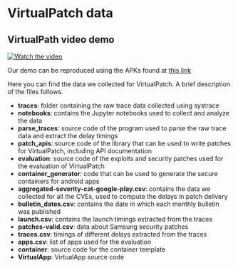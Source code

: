 # VirtualPatch data

## VirtualPath video demo

[![Watch the video](https://img.youtube.com/viN3qy2AMqxn0/maxresdefault.jpg)](https://youtu.be/N3qy2AMqxn0)

Our demo can be reproduced using the APKs found at [this link](https://drive.google.com/file/d/1FOFctEWNm3ojoLh6ORNx9D7hIuxaeXuQ/view?usp=sharing)


Here you can find the data we collected for VirtualPatch. A brief description of the files follows.

- **traces**: folder containing the raw trace data collected using systrace
- **notebooks**: contains the Jupyter notebooks used to collect and analyze the
data
- **parse_traces**: source code of the program used to parse the raw trace data
and extract the delay timings
- **patch_apis**: source code of the library that can be used to write patches for
VirtualPatch, including API documentation
- **evaluation**: source code of the exploits and security patches used for the evaluation of VirtualPatch
- **container_generator**: code that can be used to generate the secure containers for android apps
- **aggregated-severity-cat-google-play.csv**: contains the data we collected for all the CVEs, used to compute the delays in patch delivery
- **bulletin_dates.csv**: contains the date in which each monthly bulletin was published
- **launch.csv**: contains the launch timings extracted from the traces
- **patches-valid.csv**: data about Samsung security patches
- **traces.csv**: timings of different delays extracted from the traces
- **apps.csv**: list of apps used for the evaluation
- **container**: source code for the container template
- **VirtualApp**: VirtualApp source code
